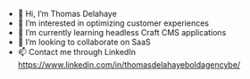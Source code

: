 - 👋 Hi, I’m Thomas Delahaye
- 👀 I’m interested in optimizing customer experiences
- 🌱 I’m currently learning headless Craft CMS applications
- 💞️ I’m looking to collaborate on SaaS 
- 📫 Contact me through LinkedIn https://www.linkedin.com/in/thomasdelahayeboldagencybe/ 


